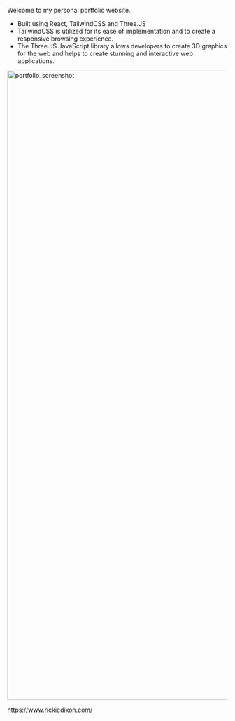 Welcome to my personal portfolio website. 
- Built using React, TailwindCSS and Three.JS
- TailwindCSS is utilized for its ease of implementation and to create a responsive browsing experience.
- The Three.JS JavaScript library allows developers to create 3D graphics for the web and helps to create stunning and interactive web applications.
 
<img width="1437" alt="portfolio_screenshot" src="https://github.com/RDixonCodes/portfolioV2/assets/73620531/e75339e8-ba44-447f-9193-5dc5e4bebd49">

https://www.rickiedixon.com/

